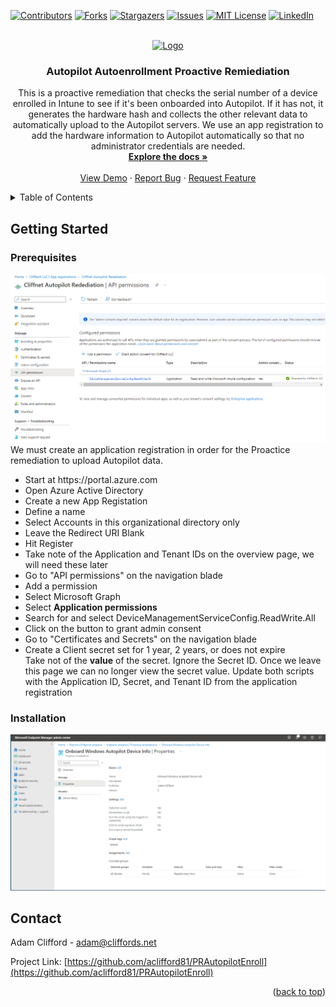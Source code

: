 <!-- Improved compatibility of back to top link: See: https://github.com/othneildrew/Best-README-Template/pull/73 -->
<a name="readme-top"></a>
<!--
*** Thanks for checking out the Best-README-Template. If you have a suggestion
*** that would make this better, please fork the repo and create a pull request
*** or simply open an issue with the tag "enhancement".
*** Don't forget to give the project a star!
*** Thanks again! Now go create something AMAZING! :D
-->



<!-- PROJECT SHIELDS -->
<!--
*** I'm using markdown "reference style" links for readability.
*** Reference links are enclosed in brackets [ ] instead of parentheses ( ).
*** See the bottom of this document for the declaration of the reference variables
*** for contributors-url, forks-url, etc. This is an optional, concise syntax you may use.
*** https://www.markdownguide.org/basic-syntax/#reference-style-links
-->
[![Contributors][contributors-shield]][contributors-url]
[![Forks][forks-shield]][forks-url]
[![Stargazers][stars-shield]][stars-url]
[![Issues][issues-shield]][issues-url]
[![MIT License][license-shield]][license-url]
[![LinkedIn][linkedin-shield]][linkedin-url]



<!-- PROJECT LOGO -->
<br />
<div align="center">
  <a href="https://github.com/aclifford81/PRAutopilotEnroll">
    <img src="https://images.squarespace-cdn.com/content/v1/60465802da33df62b0724eb8/1615223500282-IV1KVDK5BSGOASP2PO1V/CT.png" alt="Logo">
  </a>

<h3 align="center">Autopilot Autoenrollment Proactive Remiediation</h3>

  <p align="center">
    This is a proactive remediation that checks the serial number of a device enrolled in Intune to see if it's been onboarded into Autopilot.  If it has not, it generates the hardware hash and collects the other relevant data to automatically upload to the Autopilot servers. We use an app registration to add the hardware information to Autopilot automatically so that no administrator credentials are needed.
    <br />
    <a href="https://github.com/aclifford81/PRAutopilotEnroll"><strong>Explore the docs »</strong></a>
    <br />
    <br />
    <a href="https://github.com/aclifford81/PRAutopilotEnroll">View Demo</a>
    ·
    <a href="https://github.com/aclifford81/PRAutopilotEnroll/issues">Report Bug</a>
    ·
    <a href="https://github.com/aclifford81/PRAutopilotEnroll/issues">Request Feature</a>
  </p>
</div>



<!-- TABLE OF CONTENTS -->
<details>
  <summary>Table of Contents</summary>
  <ol>
    <li>
      <a href="#getting-started">Getting Started</a>
      <ul>
        <li><a href="#prerequisites">Prerequisites</a></li>
        <li><a href="#installation">Installation</a></li>
      </ul>
    </li>
    <li><a href="#contact">Contact</a></li>
  </ol>
</details>


<!-- GETTING STARTED -->
## Getting Started


### Prerequisites
<img src="/doc/AppRegistration.png" alt="Application Registration">
We must create an application registration in order for the Proactice remediation to upload Autopilot data.
<ul>
<li>Start at https://portal.azure.com</li>
<li>Open Azure Active Directory</li>
<li>Create a new App Registation</li>
<li>Define a name</li>
<li>Select Accounts in this organizational directory only</li>
<li>Leave the Redirect URI Blank</li>
<li>Hit Register</li>
<li>Take note of the Application and Tenant IDs on the overview page, we will need these later</li>
<li>Go to "API permissions" on the navigation blade</li>
<li>Add a permission</li>
<li>Select Microsoft Graph</li>
<li>Select <b>Application permissions</b></li>
<li>Search for and select DeviceManagementServiceConfig.ReadWrite.All</li>
<li>Click on the button to grant admin consent</li>
<li>Go to "Certificates and Secrets" on the navigation blade</li>
<li>Create a Client secret set for 1 year, 2 years, or does not expire</li>
</li>Take not of the <b>value</b> of the secret.  Ignore the Secret ID.  Once we leave this page we can no longer view the secret value.</li>
</li> Update both scripts with the Application ID, Secret, and Tenant ID from the application registration</li>
</ul>

<a name="Installation"></a>
### Installation
<img src="/doc/IntunePR.png" alt="Intune Settings">




<!-- CONTACT -->
## Contact

Adam Clifford - adam@cliffords.net

Project Link: [https://github.com/aclifford81/PRAutopilotEnroll](https://github.com/aclifford81/PRAutopilotEnroll)

<p align="right">(<a href="#readme-top">back to top</a>)</p>



<!-- MARKDOWN LINKS & IMAGES -->
<!-- https://www.markdownguide.org/basic-syntax/#reference-style-links -->
[contributors-shield]: https://img.shields.io/github/contributors/aclifford81/PRAutopilotEnroll.svg?style=for-the-badge
[contributors-url]: https://github.com/aclifford81/PRAutopilotEnroll/graphs/contributors
[forks-shield]: https://img.shields.io/github/forks/aclifford81/PRAutopilotEnroll.svg?style=for-the-badge
[forks-url]: https://github.com/aclifford81/PRAutopilotEnroll/network/members
[stars-shield]: https://img.shields.io/github/stars/aclifford81/PRAutopilotEnroll.svg?style=for-the-badge
[stars-url]: https://github.com/aclifford81/PRAutopilotEnroll/stargazers
[issues-shield]: https://img.shields.io/github/issues/aclifford81/PRAutopilotEnroll.svg?style=for-the-badge
[issues-url]: https://github.com/aclifford81/PRAutopilotEnroll/issues
[license-shield]: https://img.shields.io/github/license/aclifford81/PRAutopilotEnroll.svg?style=for-the-badge
[license-url]: https://github.com/aclifford81/PRAutopilotEnroll/blob/master/LICENSE.txt
[linkedin-shield]: https://img.shields.io/badge/-LinkedIn-black.svg?style=for-the-badge&logo=linkedin&colorB=555
[linkedin-url]: https://www.linkedin.com/in/adam-clifford-8b7880a0/
[product-screenshot]: images/screenshot.png
[Next.js]: https://img.shields.io/badge/next.js-000000?style=for-the-badge&logo=nextdotjs&logoColor=white
[Next-url]: https://nextjs.org/
[React.js]: https://img.shields.io/badge/React-20232A?style=for-the-badge&logo=react&logoColor=61DAFB
[React-url]: https://reactjs.org/
[Vue.js]: https://img.shields.io/badge/Vue.js-35495E?style=for-the-badge&logo=vuedotjs&logoColor=4FC08D
[Vue-url]: https://vuejs.org/
[Angular.io]: https://img.shields.io/badge/Angular-DD0031?style=for-the-badge&logo=angular&logoColor=white
[Angular-url]: https://angular.io/
[Svelte.dev]: https://img.shields.io/badge/Svelte-4A4A55?style=for-the-badge&logo=svelte&logoColor=FF3E00
[Svelte-url]: https://svelte.dev/
[Laravel.com]: https://img.shields.io/badge/Laravel-FF2D20?style=for-the-badge&logo=laravel&logoColor=white
[Laravel-url]: https://laravel.com
[Bootstrap.com]: https://img.shields.io/badge/Bootstrap-563D7C?style=for-the-badge&logo=bootstrap&logoColor=white
[Bootstrap-url]: https://getbootstrap.com
[JQuery.com]: https://img.shields.io/badge/jQuery-0769AD?style=for-the-badge&logo=jquery&logoColor=white
[JQuery-url]: https://jquery.com 
